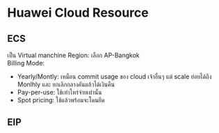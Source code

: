 # Huawei Cloud Resource

## ECS   
เป็น Virtual manchine
   Region: เลือก AP-Bangkok  
   Billing Mode: 
   - Yearly/Montly: เหมือน commit usage ของ cloud เจ้าอื่นๆ แต่ scale ย่อยได้ถึง Monlhly และ ยกเลิกกลางคันแล้วได้เงินคืน
   - Pay-per-use: ใช้เท่าไหร่จ่ายเท่านั้น
   - Spot pricing: ใช้แล้วพร้อมจะโดนยึด

    
## EIP   

